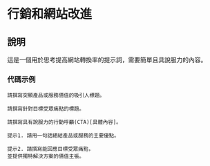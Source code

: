 # 行銷和網站改進

## 說明
這是一個用於思考提高網站轉換率的提示詞，需要簡單且具說服力的內容。

### 代碼示例

```plaintext
請撰寫突顯產品或服務價值的吸引人標題。
```

```plaintext
請撰寫針對目標受眾痛點的標題。
```

```plaintext
請撰寫具有說服力的行動呼籲(CTA)[具體內容]。
```

```plaintext
提示1. 請用一句話總結產品或服務的主要優點。

提示2. 請撰寫能回應目標受眾痛點，
並提供獨特解決方案的價值主張。
```